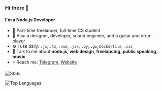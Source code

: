### Hi there 👋

#### I'm a Node.js Developer

- 🏢 Part-time freelancer, full-time CS student
- 🌱 Also a designer, developer, sound engineer, and a guitar and drum player
- ⚙️ I use daily: `.js`, `.ts`, `.vue`, `.jsx`, `.py`, `.go`, `Dockerfile`, `.css`
- 💬 Talk to me about **node.js**, **web design**, **freelancing**, **public speaking**, **music**
- ⚡️ Reach me: [Telegram](https://t.me/rcbxd), [Website](https://rcbxd.dev)

![Stats](https://github-readme-stats.vercel.app/api?username=rcbxd&count_private=true&include_all_commits=true&show_icons=true&title_color=007bff&text_color=e7e7e7&icon_color=007bff&bg_color=171c28)

![Top Languages](https://github-readme-stats.vercel.app/api/top-langs/?username=rcbxd&layout=compact&title_color=007bff&text_color=e7e7e7&icon_color=007bff&bg_color=171c28)
